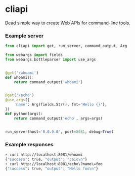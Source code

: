 # cliapi
Dead simple way to create Web APIs for command-line tools.


### Example server

```python
from cliapi import get, run_server, command_output, Arg

from webargs import fields
from webargs.bottleparser import use_args


@get('/whoami')
def whoami():
    return command_output('whoami')


@get('/echo')
@use_args({
    'name': Arg(fields.Str(), fmt='Hello {}'),
})
def python(args):
    return command_output('echo', args=args)


run_server(host='0.0.0.0', port=8081, debug=True)
```

### Example responses

```bash
⚡️ curl http://localhost:8081/whoami
{"success": true, "output": "caio\n"}
⚡️ curl http://localhost:8081/echo\?name\=foo
{"success": true, "output": "Hello foo\n"}
```
